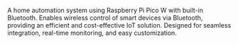 A home automation system using Raspberry Pi Pico W with built-in Bluetooth. Enables wireless control of smart devices via Bluetooth, providing an efficient and cost-effective IoT solution. Designed for seamless integration, real-time monitoring, and easy customization.
